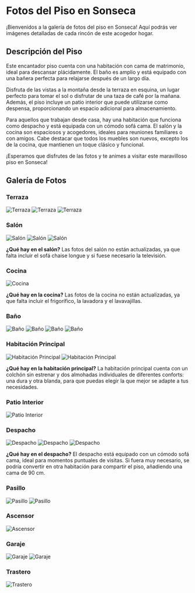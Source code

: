 # Fotos del Piso en Sonseca

¡Bienvenidos a la galería de fotos del piso en Sonseca! Aquí podrás ver imágenes detalladas de cada rincón de este acogedor hogar.

## Descripción del Piso

Este encantador piso cuenta con una habitación con cama de matrimonio, ideal para descansar plácidamente. El baño es amplio y está equipado con una bañera perfecta para relajarse después de un largo día.

Disfruta de las vistas a la montaña desde la terraza en esquina, un lugar perfecto para tomar el sol o disfrutar de una taza de café por la mañana. Además, el piso incluye un patio interior que puede utilizarse como despensa, proporcionando un espacio adicional para almacenamiento.

Para aquellos que trabajan desde casa, hay una habitación que funciona como despacho y está equipada con un cómodo sofá cama. El salón y la cocina son espaciosos y acogedores, ideales para reuniones familiares o con amigos. Cabe destacar que todos los muebles son nuevos, excepto los de la cocina, que mantienen un toque clásico y funcional.

¡Esperamos que disfrutes de las fotos y te animes a visitar este maravilloso piso en Sonseca!

## Galería de Fotos

### Terraza
![Terraza](images/Terraza.jpeg)
![Terraza](images/Terraza1.jpeg)
![Terraza](images/Terraza2.jpeg)

### Salón
![Salón](images/Salon.jpeg)
![Salón](images/Salon1.jpeg)
![Salón](images/sal.jpeg)

**¿Qué hay en el salón?**
Las fotos del salón no están actualizadas, ya que falta incluir el sofá chaise longue y si fuese necesario la televisión.


### Cocina
![Cocina](images/Cocina.jpeg)
<!-- ![Cocina](images/Cocina1.jpeg) -->
<!-- ![Cocina](images/Cocina2.jpeg) -->

**¿Qué hay en la cocina?**
Las fotos de la cocina no están actualizadas, ya que falta incluir el frigorífico, la lavadora y el lavavajillas.

### Baño
![Baño](images/Bano.jpeg)
![Baño](images/Bano1.jpeg)
![Baño](images/Bano3.jpeg)
![Baño](images/Bano4.jpeg)

### Habitación Principal
<!-- ![Habitación Principal](images/Habitacion.jpeg) -->
![Habitación Principal](images/hab0.jpeg)
![Habitación Principal](images/hab1.jpeg)

**¿Qué hay en la habitación principal?**
La habitación principal cuenta con un colchón sin estrenar y dos almohadas individuales de diferentes conforts: una dura y otra blanda, para que puedas elegir la que mejor se adapte a tus necesidades.


### Patio Interior
![Patio Interior](images/Patio.jpeg)

### Despacho
<!-- ![Despacho](images/Despacho.jpeg) -->
![Despacho](images/Despacho0.jpeg)
![Despacho](images/Despacho1.jpeg)
![Despacho](images/Despacho2.jpeg)

**¿Qué hay en el despacho?**
El despacho está equipado con un cómodo sofá cama, ideal para momentos puntuales de visitas. Si fuera muy necesario, se podría convertir en otra habitación para compartir el piso, añadiendo una cama de 90 cm.

### Pasillo
![Pasillo](images/Pasillo.jpeg)
![Pasillo](images/Pasillo1.jpeg)

### Ascensor
![Ascensor](images/Ascensor.jpeg)

### Garaje
![Garaje](images/Garaje.jpeg)
![Garaje](images/Garaje1.jpeg)

### Trastero
![Trastero](images/Trastero.jpeg)
